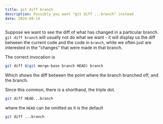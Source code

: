 ```yaml
---
title: git diff branch
description: Possibly you want "git diff ...branch" instead
date: 2024-09-14
---
```


Suppose we want to see the diff of what has changed in a particular branch.
`git diff branch` will usually not do what we want - it will display us the diff
between the current code and the code in `branch`, while we often just are
interested in the "changes" that were made in that branch.

The correct invocation is

```sh
git diff $(git merge-base branch HEAD) branch
```

Which shows the diff between the point where the branch branched off, and the
branch.

Since this common, there is a shorthand, the triple dot.

```sh
git diff HEAD...branch
```

where the `HEAD` can be omitted as it is the default

```sh
git diff ...branch
```
